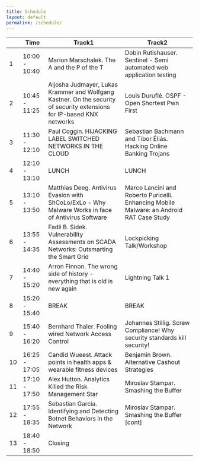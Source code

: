 ```yaml
---
title: Schedule
layout: default
permalink: /schedule/
---
```


|   | Time          | Track1                                                                                                                 | Track2                                                                                   |
| - | ------------- | ---------------------------------------------------------------------------------------------------------------------- | ---------------------------------------------------------------------------------------- |
|1  | 10:00 - 10:40 | Marion Marschalek. The A and the P of the T                                                                            | Dobin Rutishauser. Sentinel - Semi automated web application testing                     |
|2  | 10:45 - 11:25 | Aljosha Judmayer, Lukas Krammer and Wolfgang Kastner. On the security of security extensions for IP-based KNX networks | Louis Duruflé. OSPF - Open Shortest Pwn First                                            |
|3  | 11:30 - 12:10 | Paul Coggin. HIJACKING LABEL SWITCHED NETWORKS IN THE CLOUD                                                            | Sebastian Bachmann and Tibor Éliás. Hacking Online Banking Trojans                       |
|4  | 12:10 - 13:10 | LUNCH                                                                                                                  | LUNCH                                                                                    |
|5  | 13:10 - 13:50 | Matthias Deeg. Antivirus Evasion with ShCoLo/ExLo - Why Malware Works in face of Antivirus Software                    | Marco Lancini and Roberto Puricelli. Enhancing Mobile Malware: an Android RAT Case Study |
|6  | 13:55 - 14:35 | Fadli B. Sidek. Vulnerability Assessments on SCADA Networks: Outsmarting the Smart Grid                                | Lockpicking Talk/Workshop                                                                |
|7  | 14:40 - 15:20 | Arron Finnon. The wrong side of history - everything that is old is new again                                          | Lightning Talk 1                                                                         |
|8  | 15:20 - 15:40 | BREAK                                                                                                                  | BREAK                                                                                    |
|9  | 15:40 - 16:20 | Bernhard Thaler. Fooling wired Network Access Control                                                                  | Johannes Stillig. Screw Compliance! Why security standards kill security!                |
|10 | 16:25 - 17:05 | Candid Wueest. Attack points in health apps & wearable fitness devices                                                 | Benjamin Brown. Alternative Cashout Strategies                                                    |
|11 | 17:10 - 17:50 | Alex Hutton. Analytics Killed the Risk Management Star                                                                 | Miroslav Stampar. Smashing the Buffer                                           |
|12 | 17:55 - 18:35 | Sebastian Garcia. Identifying and Detecting Botnet Behaviors in the Network                                            | Miroslav Stampar. Smashing the Buffer [cont]                                                                                       |
|13 | 18:40 - 18:50 | Closing                                                                                                                |                                                                                  |

